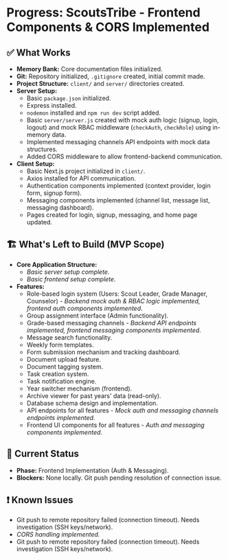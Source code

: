 # Progress: ScoutsTribe - Frontend Components & CORS Implemented

## ✅ What Works

- **Memory Bank:** Core documentation files initialized.
- **Git:** Repository initialized, `.gitignore` created, initial commit made.
- **Project Structure:** `client/` and `server/` directories created.
- **Server Setup:**
    - Basic `package.json` initialized.
    - Express installed.
    - `nodemon` installed and `npm run dev` script added.
    - Basic `server/server.js` created with mock auth logic (signup, login, logout) and mock RBAC middleware (`checkAuth`, `checkRole`) using in-memory data.
    - Implemented messaging channels API endpoints with mock data structures.
    - Added CORS middleware to allow frontend-backend communication.
- **Client Setup:**
    - Basic Next.js project initialized in `client/`.
    - Axios installed for API communication.
    - Authentication components implemented (context provider, login form, signup form).
    - Messaging components implemented (channel list, message list, messaging dashboard).
    - Pages created for login, signup, messaging, and home page updated.

## 🏗️ What's Left to Build (MVP Scope)

- **Core Application Structure:**
    - *Basic server setup complete.*
    - *Basic frontend setup complete.*
- **Features:**
    - Role-based login system (Users: Scout Leader, Grade Manager, Counselor) - *Backend mock auth & RBAC logic implemented, frontend auth components implemented*.
    - Group assignment interface (Admin functionality).
    - Grade-based messaging channels - *Backend API endpoints implemented, frontend messaging components implemented*.
    - Message search functionality.
    - Weekly form templates.
    - Form submission mechanism and tracking dashboard.
    - Document upload feature.
    - Document tagging system.
    - Task creation system.
    - Task notification engine.
    - Year switcher mechanism (frontend).
    - Archive viewer for past years' data (read-only).
    - Database schema design and implementation.
    - API endpoints for all features - *Mock auth and messaging channels endpoints implemented*.
    - Frontend UI components for all features - *Auth and messaging components implemented*.

## 🚦 Current Status

- **Phase:** Frontend Implementation (Auth & Messaging).
- **Blockers:** None locally. Git push pending resolution of connection issue.

## ❗ Known Issues
- Git push to remote repository failed (connection timeout). Needs investigation (SSH keys/network).
- *CORS handling implemented.*
- Git push to remote repository failed (connection timeout). Needs investigation (SSH keys/network).